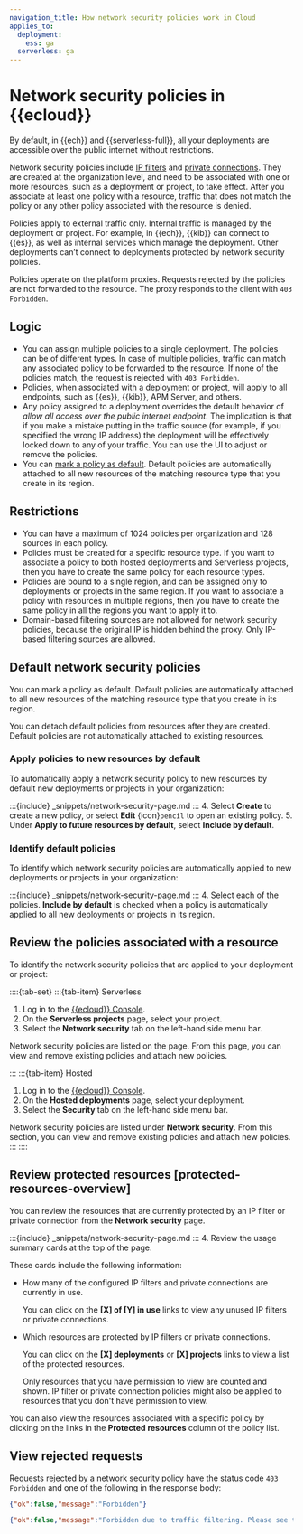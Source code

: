 ```yaml
---
navigation_title: How network security policies work in Cloud
applies_to:
  deployment:
    ess: ga
  serverless: ga
---
```


# Network security policies in {{ecloud}}

By default, in {{ech}} and {{serverless-full}}, all your deployments are accessible over the public internet without restrictions.

Network security policies include [IP filters](/deploy-manage/security/ip-filtering-cloud.md) and [private connections](/deploy-manage/security/private-link-traffic-filters.md). They are created at the organization level, and need to be associated with one or more resources, such as a deployment or project, to take effect. After you associate at least one policy with a resource, traffic that does not match the policy or any other policy associated with the resource is denied.

Policies apply to external traffic only. Internal traffic is managed by the deployment or project. For example, in {{ech}}, {{kib}} can connect to {{es}}, as well as internal services which manage the deployment. Other deployments can’t connect to deployments protected by network security policies.

Policies operate on the platform proxies. Requests rejected by the policies are not forwarded to the resource. The proxy responds to the client with `403 Forbidden`.

## Logic

- You can assign multiple policies to a single deployment. The policies can be of different types. In case of multiple policies, traffic can match any associated policy to be forwarded to the resource. If none of the policies match, the request is rejected with `403 Forbidden`.
- Policies, when associated with a deployment or project, will apply to all endpoints, such as {{es}}, {{kib}}, APM Server, and others.
- Any policy assigned to a deployment overrides the default behavior of *allow all access over the public internet endpoint*. The implication is that if you make a mistake putting in the traffic source (for example, if you specified the wrong IP address) the deployment will be effectively locked down to any of your traffic. You can use the UI to adjust or remove the policies.
- You can [mark a policy as default](#default-network-security-policies). Default policies are automatically attached to all new resources of the matching resource type that you create in its region.

## Restrictions

- You can have a maximum of 1024 policies per organization and 128 sources in each policy.
- Policies must be created for a specific resource type. If you want to associate a policy to both hosted deployments and Serverless projects, then you have to create the same policy for each resource types.
- Policies are bound to a single region, and can be assigned only to deployments or projects in the same region. If you want to associate a policy with resources in multiple regions, then you have to create the same policy in all the regions you want to apply it to.
- Domain-based filtering sources are not allowed for network security policies, because the original IP is hidden behind the proxy. Only IP-based filtering sources are allowed.

## Default network security policies

You can mark a policy as default. Default policies are automatically attached to all new resources of the matching resource type that you create in its region.

You can detach default policies from resources after they are created. Default policies are not automatically attached to existing resources.

### Apply policies to new resources by default

To automatically apply a network security policy to new resources by default new deployments or projects in your organization:

:::{include} _snippets/network-security-page.md
:::
4. Select **Create** to create a new policy, or select **Edit** {icon}`pencil` to open an existing policy.
5. Under **Apply to future resources by default**, select **Include by default**.

### Identify default policies

To identify which network security policies are automatically applied to new deployments or projects in your organization:

:::{include} _snippets/network-security-page.md
:::
4. Select each of the policies. **Include by default** is checked when a policy is automatically applied to all new deployments or projects in its region.
  
## Review the policies associated with a resource

To identify the network security policies that are applied to your deployment or project:

::::{tab-set}
:::{tab-item} Serverless
1. Log in to the [{{ecloud}} Console](https://cloud.elastic.co?page=docs&placement=docs-body).
2. On the **Serverless projects** page, select your project.
3. Select the **Network security** tab on the left-hand side menu bar.

Network security policies are listed on the page. From this page, you can view and remove existing policies and attach new policies.

:::
:::{tab-item} Hosted
1. Log in to the [{{ecloud}} Console](https://cloud.elastic.co?page=docs&placement=docs-body).
2. On the **Hosted deployments** page, select your deployment.
3. Select the **Security** tab on the left-hand side menu bar.

Network security policies are listed under **Network security**. From this section, you can view and remove existing policies and attach new policies.
:::
::::

## Review protected resources [protected-resources-overview]

You can review the resources that are currently protected by an IP filter or private connection from the **Network security** page.

:::{include} _snippets/network-security-page.md
:::
4. Review the usage summary cards at the top of the page.

These cards include the following information: 

* How many of the configured IP filters and private connections are currently in use.
  
  You can click on the **[X] of [Y] in use** links to view any unused IP filters or private connections.
* Which resources are protected by IP filters or private connections.

  You can click on the **[X] deployments** or **[X] projects** links to view a list of the protected resources.

  Only resources that you have permission to view are counted and shown. IP filter or private connection policies might also be applied to resources that you don't have permission to view.

You can also view the resources associated with a specific policy by clicking on the links in the **Protected resources** column of the policy list.


## View rejected requests

Requests rejected by a network security policy have the status code `403 Forbidden` and one of the following in the response body:

```json
{"ok":false,"message":"Forbidden"}
```

```json
{"ok":false,"message":"Forbidden due to traffic filtering. Please see the Elastic documentation on Traffic Filtering for more information."}
```